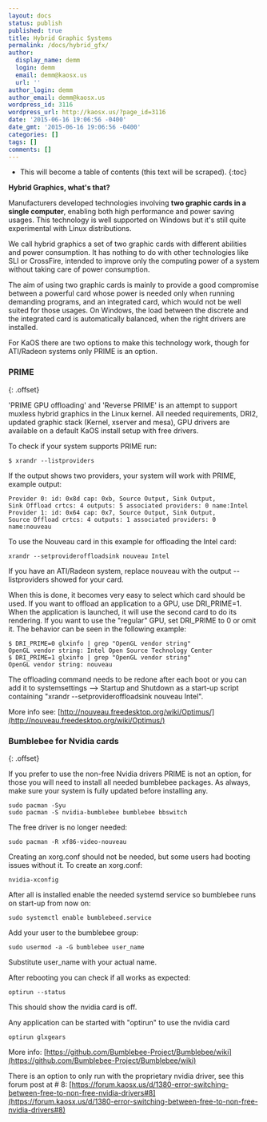```yaml
---
layout: docs
status: publish
published: true
title: Hybrid Graphic Systems
permalink: /docs/hybrid_gfx/
author:
  display_name: demm
  login: demm
  email: demm@kaosx.us
  url: ''
author_login: demm
author_email: demm@kaosx.us
wordpress_id: 3116
wordpress_url: http://kaosx.us/?page_id=3116
date: '2015-06-16 19:06:56 -0400'
date_gmt: '2015-06-16 19:06:56 -0400'
categories: []
tags: []
comments: []
---
```

* This will become a table of contents (this text will be scraped).
{:toc}

**Hybrid Graphics, what's that?**

Manufacturers developed technologies involving **two graphic cards in a single computer**, enabling both high performance and power saving usages. This technology is well supported on Windows but it's still quite experimental with Linux distributions.

We call hybrid graphics a set of two graphic cards with different abilities and power consumption. It has nothing to do with other technologies like SLI or CrossFire, intended to improve only the computing power of a system without taking care of power consumption.

The aim of using two graphic cards is mainly to provide a good compromise between a powerful card whose power is needed only when running demanding programs, and an integrated card, which would not be well suited for those usages. On Windows, the load between the discrete and the integrated card is automatically balanced, when the right drivers are installed.

For KaOS there are two options to make this technology work, though for ATI/Radeon systems only PRIME is an option.

### PRIME
{: .offset}

'PRIME GPU offloading' and 'Reverse PRIME' is an attempt to support muxless hybrid graphics in the Linux kernel. All needed requirements, DRI2, updated graphic stack (Kernel, xserver and mesa), GPU drivers are available on a default KaOS install setup with free drivers.

To check if your system supports PRIME run:

```
$ xrandr --listproviders
```

If the output shows two providers, your system will work with PRIME, example output:

```
Provider 0: id: 0x8d cap: 0xb, Source Output, Sink Output,
Sink Offload crtcs: 4 outputs: 5 associated providers: 0 name:Intel
Provider 1: id: 0x64 cap: 0x7, Source Output, Sink Output,
Source Offload crtcs: 4 outputs: 1 associated providers: 0 name:nouveau
```

To use the Nouveau card in this example for offloading the Intel card:

```
xrandr --setprovideroffloadsink nouveau Intel
```

If you have an ATI/Radeon system, replace nouveau with the output --listproviders showed for your card.

When this is done, it becomes very easy to select which card should be used. If you want to offload an application to a GPU, use DRI_PRIME=1. When the application is launched, it will use the second card to do its rendering. If you want to use the "regular" GPU, set DRI_PRIME to 0 or omit it. The behavior can be seen in the following example:

```
$ DRI_PRIME=0 glxinfo | grep "OpenGL vendor string"
OpenGL vendor string: Intel Open Source Technology Center
$ DRI_PRIME=1 glxinfo | grep "OpenGL vendor string"
OpenGL vendor string: nouveau
```

The offloading command needs to be redone after each boot or you can add it to systemsettings --> Startup and Shutdown as a start-up script containing "xrandr --setprovideroffloadsink nouveau Intel".

More info see:
[http://nouveau.freedesktop.org/wiki/Optimus/](http://nouveau.freedesktop.org/wiki/Optimus/)

### Bumblebee for Nvidia cards
{: .offset}

If you prefer to use the non-free Nvidia drivers PRIME is not an option, for those you will need to install all needed bumblebee packages.  As always, make sure your system is fully updated before installing any.

```
sudo pacman -Syu
sudo pacman -S nvidia-bumblebee bumblebee bbswitch
```

The free driver is no longer needed:

```
sudo pacman -R xf86-video-nouveau
```

Creating an xorg.conf should not be needed, but some users had booting issues without it.  To create an xorg.conf:

```
nvidia-xconfig
```

After all is installed enable the needed systemd service so bumblebee runs on start-up from now on:

```
sudo systemctl enable bumblebeed.service
```

Add your user to the bumblebee group:

```
sudo usermod -a -G bumblebee user_name
```

Substitute user_name with your actual name.

After rebooting you can check if all works as expected:

```
optirun --status
```

This should show the nvidia card is off.

Any application can be started with "optirun" to use the nvidia card

```
optirun glxgears
```

More info:
[https://github.com/Bumblebee-Project/Bumblebee/wiki](https://github.com/Bumblebee-Project/Bumblebee/wiki)

There is an option to only run with the proprietary nvidia driver, see this forum post at # 8:
[https://forum.kaosx.us/d/1380-error-switching-between-free-to-non-free-nvidia-drivers#8](https://forum.kaosx.us/d/1380-error-switching-between-free-to-non-free-nvidia-drivers#8)
